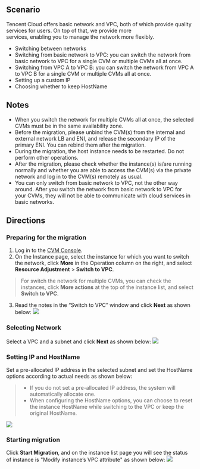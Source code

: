 ## Scenario

Tencent Cloud offers basic network and VPC, both of which provide quality services for users. On top of that, we provide more  
services, enabling you to manage the network more flexibly.
- Switching between networks
 - Switching from basic network to VPC: you can switch the network from basic network to VPC for a single CVM or multiple CVMs all at once.
 - Switching from VPC A to VPC B: you can switch the network from VPC A to VPC B for a single CVM or multiple CVMs all at once.
- Setting up a custom IP
- Choosing whether to keep HostName

## Notes

- When you switch the network for multiple CVMs all at once, the selected CVMs must be in the same availability zone.
- Before the migration, please unbind the CVM(s) from the internal and external network LB and ENI, and release the secondary IP of the primary ENI. You can rebind them after the migration.
- During the migration, the host instance needs to be restarted. Do not perform other operations.
- After the migration, please check whether the instance(s) is/are running normally and whether you are able to access the CVM(s) via the private network and log in to the CVM(s) remotely as usual.
- You can only switch from basic network to VPC, not the other way around. After you switch the network from basic network to VPC for your CVMs, they will not be able to communicate with cloud services in basic networks.

## Directions

### Preparing for the migration

1. Log in to the [CVM Console](https://console.cloud.tencent.com/cvm/index).
2. On the Instance page, select the instance for which you want to switch the network, click **More** in the Operation column on the right, and select **Resource Adjustment** > **Switch to VPC**.
> For switch the network for multiple CVMs, you can check the instances, click **More actions** at the top of the instance list, and select **Switch to VPC**.
3. Read the notes in the “Switch to VPC” window and click **Next** as shown below:
![](https://main.qcloudimg.com/raw/8f8172cda0a654d18b3303596a63c794.png)

### Selecting Network

Select a VPC and a subnet and click **Next** as shown below:
![](https://main.qcloudimg.com/raw/bfe73130809f1d7a65eb9e6438bfedd3.png)

### Setting IP and HostName

Set a pre-allocated IP address in the selected subnet and set the HostName options according to actual needs as shown below:

> - If you do not set a pre-allocated IP address, the system will automatically allocate one.
> - When configuring the HostName options, you can choose to reset the instance HostName while switching to the VPC or keep the original HostName.
> 
![](https://main.qcloudimg.com/raw/fa8818d58bcf9d999e2f43e5798ad9cc.png)

### Starting migration

Click **Start Migration**, and on the instance list page you will see the status of instance is "Modify instance’s VPC attribute" as shown below:
![](https://main.qcloudimg.com/raw/759d34a61cc6b0d1e430525e3283d43b.png)





